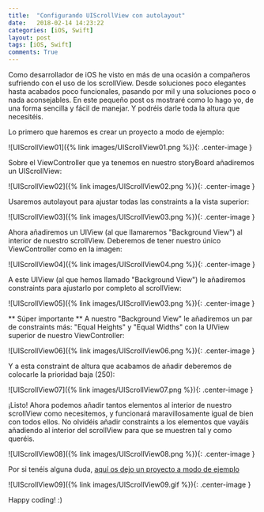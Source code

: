 ```yaml
---
title:  "Configurando UIScrollView con autolayout"
date:   2018-02-14 14:23:22
categories: [iOS, Swift]
layout: post
tags: [iOS, Swift]
comments: True
---
```

Como desarrollador de iOS he visto en más de una ocasión a compañeros sufriendo con el uso de los scrollView. Desde soluciones poco elegantes hasta acabados poco funcionales, pasando por mil y una soluciones poco o nada aconsejables. En este pequeño post os mostraré como lo hago yo, de una forma sencilla y fácil de manejar. Y podréis darle toda la altura que necesitéis.

Lo primero que haremos es crear un proyecto a modo de ejemplo:

![UIScrollView01]({% link images/UIScrollView01.png %}){: .center-image }

Sobre el ViewController que ya tenemos en nuestro storyBoard añadiremos un UIScrollView:

![UIScrollView02]({% link images/UIScrollView02.png %}){: .center-image }

Usaremos autolayout para ajustar todas las constraints a la vista superior:

![UIScrollView03]({% link images/UIScrollView03.png %}){: .center-image }

Ahora añadiremos un UIView (al que llamaremos "Background View") al interior de nuestro scrollView. Deberemos de tener nuestro único ViewController como en la imagen:

![UIScrollView04]({% link images/UIScrollView04.png %}){: .center-image }

A este UIView (al que hemos llamado "Background View") le añadiremos constraints para ajustarlo por completo al scrollView:

![UIScrollView05]({% link images/UIScrollView03.png %}){: .center-image }

** Súper importante ** A nuestro "Background View" le añadiremos un par de constraints más: "Equal Heights" y "Equal Widths" con la UIView superior de nuestro ViewController:

![UIScrollView06]({% link images/UIScrollView06.png %}){: .center-image }

Y a esta constraint de altura que acabamos de añadir deberemos de colocarle la prioridad baja (250):

![UIScrollView07]({% link images/UIScrollView07.png %}){: .center-image }

¡Listo! Ahora podemos añadir tantos elementos al interior de nuestro scrollView como necesitemos, y funcionará maravillosamente igual de bien con todos ellos. No olvidéis añadir constraints a los elementos que vayáis añadiendo al interior del scrollView para que se muestren tal y como queréis.

![UIScrollView08]({% link images/UIScrollView08.png %}){: .center-image }

Por si tenéis alguna duda, [aquí os dejo un proyecto a modo de ejemplo][enlaceUno]

![UIScrollView09]({% link images/UIScrollView09.gif %}){: .center-image }

Happy coding! :)

[enlaceUno]: https://github.com/oskarko/UIScrollViewExample